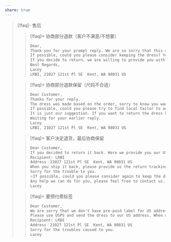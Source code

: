 ```yaml
---
share: true
---
```

> [!faq]- 售后
>> [!faq]+ 协商部分退款（客户不满意/不想要）
>>```txt
>>Dear,
>>Thank you for your prompt reply. We are so sorry that this dress doesn't satisfy you.
>>If possible, could you please consider keeping the dress? You can use this dress for other events. If you are willing to keep the dress, we will apply partial refund for you. You also don't have the trouble to return it back. How do you think? We really want to provide you a best solution to save your time and money. Please consider.
>>If you decide to return, we are willing to provide you with our US return address. We respect your final decision.
>>Best Regards,
>>Lacey
>>LRBI, 21027 121st Pl SE  Kent, WA 98031 US
>>``` 
>
>> [!faq]+ 协商部分退款保留（尺码不合适）
>>```txt
>>Dear Customer,
>>Thanks for your reply.
>>The dress was made based on the order, sorry to know you want to return the dress back.
>>If possible, could you please try to find local tailor to adjust it? You could keep the dress meanwhile we will apply partial refund for you. You also don't have the trouble to return it back. How do you think? We really want to provide you a best solution to save your time and money. Please consider.
>>It is just our suggestion. If you want to return the dress back, we will provide you with our US address. We respect your final decision and really want to offer good customer service.
>>Waiting for your earlier reply.
>>Lacey
>>LRBI, 21027 121st Pl SE  Kent, WA 98031 US
>>``` 
>
>> [!faq]+ 客户决定退货，最后协商保留
>>```txt
>>Dear Customer,
>>If you decided to return it back. Here we provide you our US return address:
>>Recipient: LRBI
>>Address：21027 121st Pl SE  Kent, WA 98031 US
>>When you ship it back, please provide us the return tracking number. We will issue the full refund once we receive the return dress and confirm it's in original condition.
>>Sorry for the trouble to you.
>>⭐If possible, could you please consider again to keep the dress for resell in local to get a good income? We will try to apply partial refund of the dress for you. How do you think? We respect your final decision anyway.
>>Any help we can do for you, please feel free to contact us.
>>Lacey
>>```
>
>> [!faq]+ 要预付费标签
>>```txt
>>Dear Customer,
>>We are sorry that we don't have pre-paid label for US address.
>>Please use USPS and send the dress to our US address. When we receive the dress, we will issue full refund for this order, and we will apply reimbursement for your shipping cost. Is this solution okay for you?
>>Recipient: LRBI
>>Address：21027 121st Pl SE  Kent, WA 98031 US
>>Sorry for the troubles caused to you.
>>Lacey
>>```
